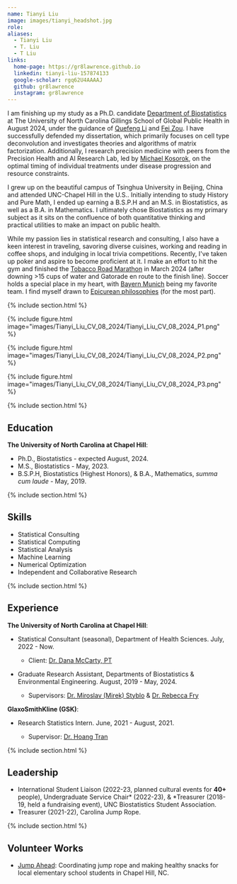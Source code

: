 ```yaml
---
name: Tianyi Liu
image: images/tianyi_headshot.jpg
role:
aliases:
  - Tianyi Liu
  - T. Liu
  - T Liu
links:
  home-page: https://gr8lawrence.github.io
  linkedin: tianyi-liu-157874133
  google-scholar: rgq62U4AAAAJ
  github: gr8lawrence
  instagram: gr8lawrence
---
```

<!--
I am currently a fifth-year Ph.D. candidate in the [Department of Biostatistics](https://sph.unc.edu/bios/biostatistics/) at The University of North Carolina Gillings School of Global Public Health, advised by [Quefeng Li](http://www.bios.unc.edu/~quefeng/) and [Fei Zou](https://sph.unc.edu/adv_profile/fei-zou-phd/). My dissertation research mainly focuses on cell type deconvolution, investigating theories and algorithms of matrix factorization. I also join research efforts in precision medicine with my colleagues from the Precision Health and AI Research Lab under [Michael Kosorok](https://tarheels.live/kosoroklab/), studying the optimal timings of individual treatments under disease progression and resource constraints.

I grew up in Beijing, China and began my college in the United States at UNC, where I obtained both a B.S.P.H (and much later, an M.S.) in Biostatistics, as well as a B.A. in Mathematics. I considered studying History and Pure Mathematics, but ultimately chose to pursue Biostatistics, as it is a quantitative subject that can bear impacts on the health of living humans.

While I am particularly enthusiastic about statistical research and consulting, topics of which you can find in the Research tab, I am also deeply interested in traveling, sampling good foods, working and reading at coffee shops, and trivia. I have recently started playing poker and aspire to become a decent player. I try my best to go to gym four times a week, and just started my training for the [2024 Tobacco Road Marathon](https://tobaccoroadmarathon.com/). My favorite sport is soccer and my favorite soccer team is [Bayern Munich](https://en.wikipedia.org/wiki/FC_Bayern_Munich). I see myself as a follower of [Epicurean philosophies](https://plato.stanford.edu/entries/epicurus/) (for the most part). -->

I am finishing up my study as a Ph.D. candidate [Department of Biostatistics](https://sph.unc.edu/bios/biostatistics/) at The University of North Carolina Gillings School of Global Public Health in August 2024, under the guidance of [Quefeng Li](http://www.bios.unc.edu/~quefeng/) and [Fei Zou](https://sph.unc.edu/adv_profile/fei-zou-phd/). I have successfully defended my dissertation, which primarily focuses on cell type deconvolution and investigates theories and algorithms of matrix factorization. Additionally, I research precision medicine with peers from the Precision Health and AI Research Lab, led by [Michael Kosorok](https://tarheels.live/kosoroklab/), on the optimal timing of individual treatments under disease progression and resource constraints.

I grew up on the beautiful campus of Tsinghua University in Beijing, China and attended UNC-Chapel Hill in the U.S.. Initially intending to study History and Pure Math, I ended up earning a B.S.P.H and an M.S. in Biostatistics, as well as a B.A. in Mathematics. I ultimately chose Biostatistics as my primary subject as it sits on the confluence of both quantitative thinking and practical utilities to make an impact on public health.

While my passion lies in statistical research and consulting, I also have a keen interest in traveling, savoring diverse cuisines, working and reading in coffee shops, and indulging in local trivia competitions. Recently, I've taken up poker and aspire to become proficient at it. I make an effort to hit the gym and finished the [Tobacco Road Marathon](https://tobaccoroadmarathon.com/) in March 2024 (after downing >15 cups of water and Gatorade en route to the finish line). Soccer holds a special place in my heart, with [Bayern Munich](https://en.wikipedia.org/wiki/FC_Bayern_Munich) being my favorite team. I find myself drawn to [Epicurean philosophies](https://plato.stanford.edu/entries/epicurus/) (for the most part).

{% include section.html %}

{% include figure.html image="images/Tianyi_Liu_CV_08_2024/Tianyi_Liu_CV_08_2024_P1.png" %}
<style> img { max-width: 700px; max-height: 900px; } </style>

{% include figure.html image="images/Tianyi_Liu_CV_08_2024/Tianyi_Liu_CV_08_2024_P2.png" %}
<style> img { max-width: 700px; max-height: 900px; } </style>

{% include figure.html image="images/Tianyi_Liu_CV_08_2024/Tianyi_Liu_CV_08_2024_P3.png" %}
<style> img { max-width: 700px; max-height: 900px; } </style>

{% include section.html %}

## Education
**The University of North Carolina at Chapel Hill**:

* Ph.D., Biostatistics - expected August, 2024.
* M.S., Biostatistics - May, 2023.
* B.S.P.H, Biostatistics (Highest Honors), & B.A., Mathematics, *summa cum laude* - May, 2019.

{% include section.html %}
## Skills

* Statistical Consulting
* Statistical Computing
* Statistical Analysis
* Machine Learning
* Numerical Optimization
* Independent and Collaborative Research

{% include section.html %}
## Experience

**The University of North Carolina at Chapel Hill**:

* Statistical Consultant (seasonal), Department of Health Sciences. July, 2022 - Now.

    * Client: [Dr. Dana McCarty, PT](https://www.med.unc.edu/healthsciences/physical/directory/dr-dana-b-mccarty-pt/)

* Graduate Research Assistant, Departments of Biostatistics & Environmental Engineering. August, 2019 - May, 2024.

    * Supervisors: [Dr. Miroslav (Mirek) Styblo](https://sph.unc.edu/adv_profile/mirek-styblo-phd/) & [Dr. Rebecca Fry](https://sph.unc.edu/adv_profile/rebecca-fry-phd/)

**GlaxoSmithKline (GSK)**:

* Research Statistics Intern. June, 2021 - August, 2021.

    * Supervisor: [Dr. Hoang Tran](https://www.linkedin.com/in/hoangttran/)

{% include section.html %}
## Leadership

* International Student Liaison (2022-23, planned cultural events for **40+** people), Undergraduate Service Chair* (2022-23), & *Treasurer (2018-19, held a fundraising event), UNC Biostatistics Student Association.
* Treasurer (2021-22), Carolina Jump Rope.


{% include section.html %}
## Volunteer Works

* [Jump Ahead](https://www.linkedin.com/company/jump-ahead/): Coordinating jump rope and making healthy snacks for local elementary school students in Chapel Hill, NC.
